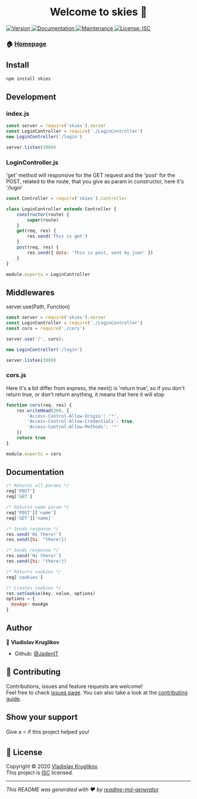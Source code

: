 <h1 align="center">Welcome to skies 👋</h1>
<p>
  <a href="https://www.npmjs.com/package/skies" target="_blank">
    <img alt="Version" src="https://img.shields.io/npm/v/skies.svg">
  </a>
  <a href="https://github.com/JadenIT/Skies#readme" target="_blank">
    <img alt="Documentation" src="https://img.shields.io/badge/documentation-yes-brightgreen.svg" />
  </a>
  <a href="https://github.com/JadenIT/Skies/graphs/commit-activity" target="_blank">
    <img alt="Maintenance" src="https://img.shields.io/badge/Maintained%3F-yes-green.svg" />
  </a>
  <a href="https://github.com/JadenIT/Skies/blob/master/LICENSE" target="_blank">
    <img alt="License: ISC" src="https://img.shields.io/github/license/JadenIT/skies" />
  </a>
</p>

### 🏠 [Homepage](https://github.com/JadenIT/Skies#readme)

## Install

```sh
npm install skies
```

## Development

### index.js
```javascript
const server = require('skies').server
const LoginController = require('./LoginController')
new LoginController('/login')

server.listen(3000)
```

### LoginController.js
'get' method will responsive for the GET request and the 'post' for the POST, related to the route, that you give as param in constructor, here it's '/login'
```javascript
const Controller = require('skies').Controller

class LoginController extends Controller {
    constructor(route) {
        super(route)
    }
    get(req, res) {
        res.send('This is get')
    }
    post(req, res) {
        res.send({ data: 'This is post, sent by json' })
    }
}

module.exports = LoginController
```

## Middlewares
server.use(Path, Function)
```javascript
const server = require('skies').server
const LoginController = require('./LoginController')
const cors = require('./cors')

server.use('/', cors);

new LoginController('/login')

server.listen(3000)
```

### cors.js
Here it's a bit differ from express, the next() is 'return true', so if you don't return true, or don't return anything, it means that here it will stop
```javascript
function cors(req, res) {
    res.writeHead(200, {
        'Access-Control-Allow-Origin': '*',
        'Access-Control-Allow-Credentials': true,
        'Access-Control-Allow-Methods': '*'
    })
    return true
}

module.exports = cors  
```

## Documentation
```javascript
/* Returns all params */
req['POST'] 
req['GET'] 

/* Returns name param */
req['POST']['name'] 
req['GET']['name]' 

/* Sends response */
res.send('Hi there!')
res.send({hi: "there!})

/* Sends response */
res.send('Hi there!')
res.send({hi: "there!})

/* Returns cookies */
req['cookies']

/* Creates cookies */
res.setCookie(key, value, options)
options = {
  maxAge: maxAge
}
```


## Author

👤 **Vladislav Kruglikov**

* Github: [@JadenIT](https://github.com/JadenIT)

## 🤝 Contributing

Contributions, issues and feature requests are welcome!<br />Feel free to check [issues page](https://github.com/JadenIT/Skies/issues). You can also take a look at the [contributing guide](https://github.com/JadenIT/Skies/blob/master/CONTRIBUTING.md).

## Show your support

Give a ⭐️ if this project helped you!

## 📝 License

Copyright © 2020 [Vladislav Kruglikov](https://github.com/JadenIT).<br />
This project is [ISC](https://github.com/JadenIT/Skies/blob/master/LICENSE) licensed.

***
_This README was generated with ❤️ by [readme-md-generator](https://github.com/kefranabg/readme-md-generator)_